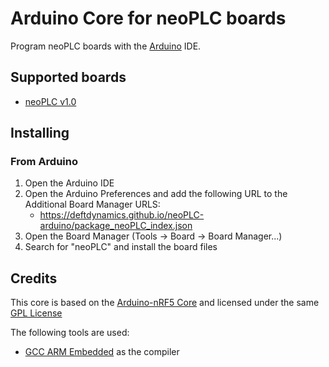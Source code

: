 # Arduino Core for neoPLC boards

Program neoPLC boards with the [Arduino](https://www.arduino.cc) IDE.

## Supported boards

 * [neoPLC v1.0]()

## Installing

### From Arduino

 1. Open the Arduino IDE
 2. Open the Arduino Preferences and add the following URL to the Additional Board Manager URLS:
	* https://deftdynamics.github.io/neoPLC-arduino/package_neoPLC_index.json
 3. Open the Board Manager (Tools -> Board -> Board Manager...)
 4. Search for "neoPLC" and install the board files

## Credits

This core is based on the [Arduino-nRF5 Core](https://github.com/sandeepmistry/arduino-nRF5) and licensed under the same [GPL License](LICENSE)

The following tools are used:

 * [GCC ARM Embedded](https://launchpad.net/gcc-arm-embedded) as the compiler
